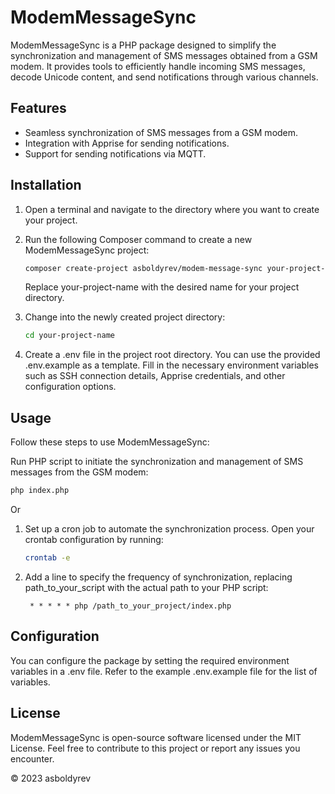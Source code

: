 # ModemMessageSync

ModemMessageSync is a PHP package designed to simplify the synchronization and management of SMS messages obtained from a GSM modem. It provides tools to efficiently handle incoming SMS messages, decode Unicode content, and send notifications through various channels.

## Features

- Seamless synchronization of SMS messages from a GSM modem.
- Integration with Apprise for sending notifications.
- Support for sending notifications via MQTT.

## Installation

1. Open a terminal and navigate to the directory where you want to create your project.

2. Run the following Composer command to create a new ModemMessageSync project:

	```bash
	composer create-project asboldyrev/modem-message-sync your-project-name
	```
	Replace your-project-name with the desired name for your project directory.

3. Change into the newly created project directory:
	```bash
 	cd your-project-name
	```
 4. Create a .env file in the project root directory. You can use the provided .env.example as a template. Fill in the necessary environment variables such as SSH connection details, Apprise credentials, and other configuration options.

## Usage
Follow these steps to use ModemMessageSync:

Run PHP script to initiate the synchronization and management of SMS messages from the GSM modem:
```bash
php index.php
```

Or

1. Set up a cron job to automate the synchronization process. Open your crontab configuration by running:
	```bash
	crontab -e
	```
2. Add a line to specify the frequency of synchronization, replacing path_to_your_script with the actual path to your PHP script:
   ```
    * * * * * php /path_to_your_project/index.php
    ```

## Configuration
You can configure the package by setting the required environment variables in a .env file. Refer to the example .env.example file for the list of variables.

## License
ModemMessageSync is open-source software licensed under the MIT License.
Feel free to contribute to this project or report any issues you encounter.

© 2023 asboldyrev
